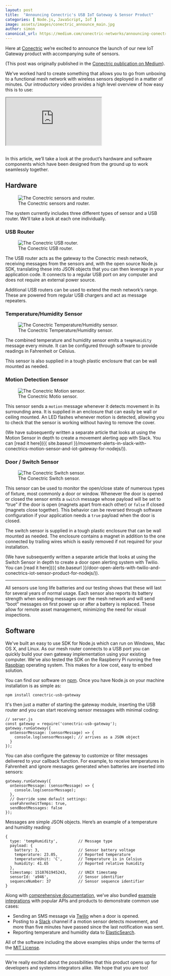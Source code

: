 ```yaml
---
layout: post
title:  "Announcing Conectric's USB IoT Gateway & Sensor Product"
categories: [ Node.js, JavaScript, IoT ]
image: assets/images/conectric_announce_main.jpg
author: simon
canonical_url: https://medium.com/conectric-networks/announcing-conectrics-usb-iot-gateway-sensor-product-86087af7ae57
---
```

Here at [Conectric](http://www.conectric.com) we’re excited to announce the launch of our new IoT Gateway product with accompanying suite of sensors. 

(This post was originally published in the [Conectric publication on Medium](https://medium.com/conectric-networks)).

We’ve worked hard to create something that allows you to go from unboxing to a functional mesh network with wireless sensors deployed in a matter of minutes. Our introductory video provides a high level overview of how easy this is to use:

<div class="embed-responsive embed-responsive-16by9">
  <iframe class="embed-responsive-item" src="https://www.youtube.com/embed/aPfZNUkFKBM" allowfullscreen></iframe>
</div><br/>

In this article, we’ll take a look at the product’s hardware and software components which have been designed from the ground up to work seamlessly together.

## Hardware

<figure class="figure">
  <img src="{{ site.baseurl }}/assets/images/conectric_announce_hardware.png" class="figure-img img-fluid" alt="The Conectric sensors and router.">
  <figcaption class="figure-caption text-center">The Conectric sensors and router.</figcaption>
</figure>

The system currently includes three different types of sensor and a USB router. We’ll take a look at each one individually.

### USB Router

<figure class="figure">
  <img src="{{ site.baseurl }}/assets/images/conectric_announce_router.jpg" class="figure-img img-fluid" alt="The Conectric USB router.">
  <figcaption class="figure-caption text-center">The Conectric USB router.</figcaption>
</figure>

The USB router acts as the gateway to the Conectric mesh network, receiving messages from the sensors and, with the open source Node.js SDK, translating these into JSON objects that you can then leverage in your application code. It connects to a regular USB port on any computer and does not require an external power source.

Additional USB routers can be used to extend the mesh network’s range. These are powered from regular USB chargers and act as message repeaters.

### Temperature/Humidity Sensor

<figure class="figure">
  <img src="{{ site.baseurl }}/assets/images/conectric_announce_temphumidity.jpg" class="figure-img img-fluid" alt="The Conectric Temperature/Humidity sensor.">
  <figcaption class="figure-caption text-center">The Conectric Temperature/Humidity sensor.</figcaption>
</figure>

The combined temperature and humidity sensor emits a `tempHumidity` message every minute. It can be configured through software to provide readings in Fahrenheit or Celsius.

This sensor is also supplied in a tough plastic enclosure that can be wall mounted as needed.

### Motion Detection Sensor

<figure class="figure">
  <img src="{{ site.baseurl }}/assets/images/conectric_announce_motion.jpg" class="figure-img img-fluid" alt="The Conectric Motion sensor.">
  <figcaption class="figure-caption text-center">The Conectric Motio  sensor.</figcaption>
</figure>

This sensor sends a `motion` message whenever it detects movement in its surrounding area. It is supplied in an enclosure that can easily be wall or ceiling mounted. An LED flashes whenever motion is detected, allowing you to check that the sensor is working without having to remove the cover.

(We have subsequently written a separate article that looks at using the Motion Sensor in depth to create a movement alerting app with Slack. You can [read it here]({{ site.baseurl }}/movement-alerts-in-slack-with-conectrics-motion-sensor-and-iot-gateway-for-nodejs/)).

### Door / Switch Sensor

<figure class="figure">
  <img src="{{ site.baseurl }}/assets/images/conectric_announce_switch.jpg" class="figure-img img-fluid" alt="The Conectric Switch sensor.">
  <figcaption class="figure-caption text-center">The Conectric Switch sensor.</figcaption>
</figure>

This sensor can be used to monitor the open/close state of numerous types of fixture, most commonly a door or window. Whenever the door is opened or closed the sensor emits a `switch` message whose payload will be set to “true” if the door is open (magnets apart from each other) or `false` if closed (magnets close together). This behavior can be reversed through software configuration if your application needs a `true` payload when the door is closed.

The switch sensor is supplied in a tough plastic enclosure that can be wall mounted as needed. The enclosure contains a magnet in addition to the one connected by trailing wires which is easily removed if not required for your installation.

(We have subsequently written a separate article that looks at using the Switch Sensor in depth to create a door open alerting system with Twilio. You can [read it here]({{ site.baseurl }}/door-open-alerts-with-twilio-and-conectrics-iot-sensor-product-for-nodejs/)).

---

All sensors use long life batteries and our testing shows that these will last for several years of normal usage. Each sensor also reports its battery strength when sending messages over the mesh network and will send “boot” messages on first power up or after a battery is replaced. These allow for remote asset management, minimizing the need for visual inspections.

## Software

We've built an easy to use SDK for Node.js which can run on Windows, Mac OS X, and Linux. As our mesh router connects to a USB port you can quickly build your own gateway implementation using your existing computer. We've also tested the SDK on the Raspberry Pi running the free [Raspbian](https://www.raspberrypi.org/downloads/raspbian/) operating system. This makes for a low cost, easy to embed solution.

You can find our software on [npm](https://www.npmjs.com/package/conectric-usb-gateway). Once you have Node.js on your machine installation is as simple as:

```
npm install conectric-usb-gateway
```

It's then just a matter of starting the gateway module, inserting the USB router and you can start receiving sensor messages with minimal coding:

```
// server.js
const gateway = require('conectric-usb-gateway');
gateway.runGateway({
  onSensorMessage: (sensorMessage) => {
    console.log(sensorMessage); // arrives as a JSON object
  }
});
```

You can also configure the gateway to customize or filter messages delivered to your callback function. For example, to receive temperatures in Fahrenheit and ignore messages generated when batteries are inserted into sensors:

```
gateway.runGateway({
  onSensorMessage: (sensorMessage) => {
    console.log(sensorMessage);
  },
  // Override some default settings:
  useFahrenheitTemps: true,
  sendBootMessages: false
});
```

Messages are simple JSON objects. Here’s an example of a temperature and humidity reading:

```
{
  type: 'tempHumidity',         // Message type
  payload: { 
    battery: 3,                 // Sensor battery voltage
    temperature: 23.05,         // Reported temperature
    temperatureUnit: 'C',       // Temperature is in Celsius
    humidity: 41.65             // Reported relative humidity
  },
  timestamp: 1518761945243,     // UNIX timestamp
  sensorId: 'a946',             // Sensor identifier
  sequenceNumber: 37            // Sensor sequence identifier
}
```

Along with [comprehensive documentation](https://www.npmjs.com/package/conectric-usb-gateway), we’ve also bundled [example integrations](https://github.com/Conectric/conectric-usb-gateway/tree/master/examples) with popular APIs and products to demonstrate common use cases:

* Sending an SMS message via [Twilio](https://www.twilio.com/) when a door is opened.
* Posting to a [Slack](https://slack.com/) channel if a motion sensor detects movement, and more than five minutes have passed since the last notification was sent.
* Reporting temperature and humidity data to [ElasticSearch](https://www.elastic.co/products/elasticsearch).

All of the software including the above examples ships under the terms of the [MIT License](https://github.com/Conectric/conectric-usb-gateway/blob/master/LICENSE).

---

We’re really excited about the possibilities that this product opens up for developers and systems integrators alike. We hope that you are too!